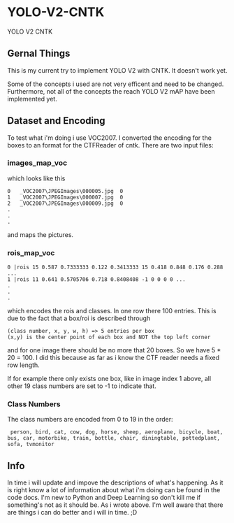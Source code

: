 # YOLO-V2-CNTK
YOLO V2 CNTK

## Gernal Things

This is my current try to implement YOLO V2 with CNTK. It doesn't work yet.

Some of the concepts i used are not very efficent and need to be changed.
Furthermore, not all of the concepts the reach YOLO V2 mAP have been implemented yet.

## Dataset and Encoding

To test what i'm doing i use VOC2007. I converted the encoding for the boxes to an format for the CTFReader of cntk.
There are two input files:

### images_map_voc

which looks like this

    0	_VOC2007\JPEGImages\000005.jpg	0
    1	_VOC2007\JPEGImages\000007.jpg	0
    2	_VOC2007\JPEGImages\000009.jpg	0
    .
    .
    .
    
and maps the pictures.


### rois_map_voc

    0 |rois 15 0.587 0.7333333 0.122 0.3413333 15 0.418 0.848 0.176 0.288 ...
    1 |rois 11 0.641 0.5705706 0.718 0.8408408 -1 0 0 0 0 ...
    .
    . 
    .

which encodes the rois and classes. In one row there 100 entries. This is due to the fact that a box/roi is described through
    
    (class number, x, y, w, h) => 5 entries per box
    (x,y) is the center point of each box and NOT the top left corner

and for one image there should be no more that 20 boxes. So we have 5 * 20 = 100. I did this because as far as i know the CTF reader needs a fixed row length.

If for example there only exists one box, like in image index 1 above, all other 19 class numbers are set to -1 to indicate that. 

### Class Numbers

The class numbers are encoded from 0 to 19 in the order:

     person, bird, cat, cow, dog, horse, sheep, aeroplane, bicycle, boat, bus, car, motorbike, train, bottle, chair, diningtable, pottedplant, sofa, tvmonitor
     
     
## Info

In time i will update and impove the descriptions of what's happening. As it is right know a lot of information about what i'm doing can be found in the code docs. I'm new to Python and Deep Learning so don't kill me if something's not as it should be. As i wrote above. I'm well aware that there are things i can do better and i will in time. ;D
